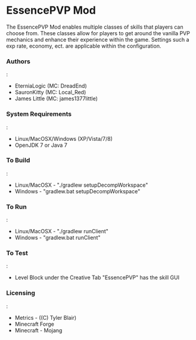 <h1>EssencePVP Mod</h1>
  The EssencePVP Mod enables multiple classes of skills  that players can choose from. These classes allow for players to get around the vanilla PVP mechanics and enhance their experience within the game. Settings such a exp rate, economy, ect. are applicable within the configuration.
<h3>Authors</h3>:<ul>
	<li>EterniaLogic (MC: DreadEnd)</li>
	<li>SauronKitty (MC: Local_Red)</li>
	<li>James Little (MC: james1377little)</li>
</ul>
<h3>System Requirements</h3>:<ul>
	<li>Linux/MacOSX/Windows (XP/Vista/7/8)</li>
	<li>OpenJDK 7 or Java 7</li>
</ul>
<h3>To Build</h3>:<ul>
	<li>Linux/MacOSX - "./gradlew setupDecompWorkspace"</li>
	<li>Windows - "gradlew.bat setupDecompWorkspace"</li>
</ul>
<h3>To Run</h3>:<ul>
	<li>Linux/MacOSX - "./gradlew runClient"</li>
	<li>Windows - "gradlew.bat runClient"</li>
</ul>
<h3>To Test</h3>:<ul>
	<li>Level Block under the Creative Tab "EssencePVP" has the skill GUI</li>
</ul>
<h3>Licensing</h3>:<ul>
	<li>Metrics - ((C) Tyler Blair)</li>
	<li>Minecraft Forge</li><li>Minecraft - Mojang</li>
</ul>